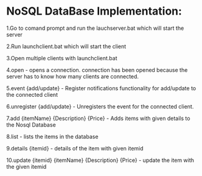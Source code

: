 # NoSQL DataBase Implementation:



 1.Go to comand prompt and run the lauchserver.bat which will start the server
 
 2.Run launchclient.bat which will start the client
 
 3.Open multiple clients with launchclient.bat
 
 4.open - opens a connection.
        connection has been opened because the server has to know how many clients are connected.
       
 5.event {add/update} - Register notifications functionality for add/update to the connected client
 
 6.unregister {add/update} - Unregisters the event for the connected client.
 
 7.add {itemName} {Description} {Price} - Adds items with given details to the Nosql Database
 
 8.list - lists the items in the database
 
 9.details {itemid} - details of the item with given itemid
 
 10.update {itemid} {itemName} {Description} {Price} - update the item with the given itemid
 
 
